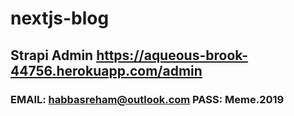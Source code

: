 # nextjs-blog

## Strapi Admin https://aqueous-brook-44756.herokuapp.com/admin
### EMAIL: habbasreham@outlook.com PASS: Meme.2019
